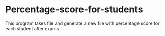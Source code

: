 # Percentage-score-for-students
This program takes file and generate a new file with percentage score for each student after exams
